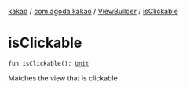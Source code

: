 [kakao](../../index.md) / [com.agoda.kakao](../index.md) / [ViewBuilder](index.md) / [isClickable](.)

# isClickable

`fun isClickable(): `[`Unit`](https://kotlinlang.org/api/latest/jvm/stdlib/kotlin/-unit/index.html)

Matches the view that is clickable

